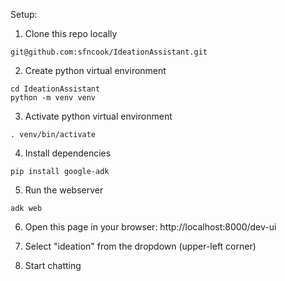 Setup:

1. Clone this repo locally

```
git@github.com:sfncook/IdeationAssistant.git
```

2. Create python virtual environment

```
cd IdeationAssistant
python -m venv venv
```

3. Activate python virtual environment

```
. venv/bin/activate
```

4. Install dependencies

```
pip install google-adk
```

5. Run the webserver

```
adk web
```

6. Open this page in your browser:
   http://localhost:8000/dev-ui

7. Select "ideation" from the dropdown (upper-left corner)

8. Start chatting
